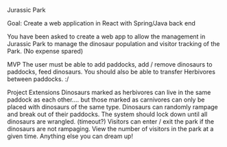 Jurassic Park

Goal: Create a web application in React with Spring/Java back end

You have been asked to create a web app to allow the management in Jurassic Park to manage the dinosaur population and visitor tracking of the Park. (No expense spared)

MVP
The user must be able to add paddocks, add / remove dinosaurs to paddocks, feed dinosaurs. You should also be able to transfer Herbivores between paddocks. :/

Project Extensions
Dinosaurs marked as herbivores can live in the same paddock as each other.... but those marked as carnivores can only be placed with dinosaurs of the same type.
Dinosaurs can randomly rampage and break out of their paddocks. The system should lock down until all dinosaurs are wrangled. (timeout?)
Visitors can enter / exit the park if the dinosaurs are not rampaging.
View the number of visitors in the park at a given time.
Anything else you can dream up!
